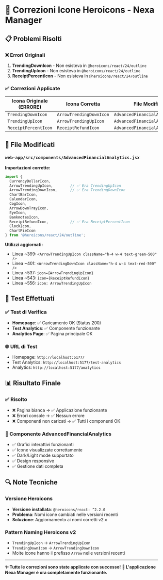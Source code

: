 # 🔧 Correzioni Icone Heroicons - Nexa Manager

## 📋 Problemi Risolti

### ❌ Errori Originali
1. **TrendingDownIcon** - Non esisteva in `@heroicons/react/24/outline`
2. **TrendingUpIcon** - Non esisteva in `@heroicons/react/24/outline`  
3. **ReceiptPercentIcon** - Non esisteva in `@heroicons/react/24/outline`

### ✅ Correzioni Applicate

| Icona Originale (ERRORE) | Icona Corretta | File Modificato |
|---------------------------|----------------|-----------------|
| `TrendingDownIcon` | `ArrowTrendingDownIcon` | `AdvancedFinancialAnalytics.jsx` |
| `TrendingUpIcon` | `ArrowTrendingUpIcon` | `AdvancedFinancialAnalytics.jsx` |
| `ReceiptPercentIcon` | `ReceiptRefundIcon` | `AdvancedFinancialAnalytics.jsx` |

## 🎯 File Modificati

### `web-app/src/components/AdvancedFinancialAnalytics.jsx`

**Importazioni corrette:**
```jsx
import {
  CurrencyDollarIcon,
  ArrowTrendingUpIcon,        // ✅ Era TrendingUpIcon
  ArrowTrendingDownIcon,      // ✅ Era TrendingDownIcon
  ChartBarIcon,
  CalendarIcon,
  CogIcon,
  ArrowDownTrayIcon,
  EyeIcon,
  BanknotesIcon,
  ReceiptRefundIcon,          // ✅ Era ReceiptPercentIcon
  ClockIcon,
  ChartPieIcon
} from '@heroicons/react/24/outline';
```

**Utilizzi aggiornati:**
- Linea ~399: `<ArrowTrendingUpIcon className="h-4 w-4 text-green-500" />`
- Linea ~401: `<ArrowTrendingDownIcon className="h-4 w-4 text-red-500" />`
- Linea ~537: `icon={ArrowTrendingUpIcon}`
- Linea ~543: `icon={ReceiptRefundIcon}`
- Linea ~556: `icon: ArrowTrendingUpIcon`

## 🧪 Test Effettuati

### ✅ Test di Verifica
- **Homepage**: ✅ Caricamento OK (Status 200)
- **Test Analytics**: ✅ Componente funzionante
- **Analytics Page**: ✅ Pagina principale OK

### 🌐 URL di Test
- Homepage: `http://localhost:5177/`
- Test Analytics: `http://localhost:5177/test-analytics`
- Analytics: `http://localhost:5177/analytics`

## 📊 Risultato Finale

### ✅ Risolto
- ❌ Pagina bianca → ✅ Applicazione funzionante
- ❌ Errori console → ✅ Nessun errore
- ❌ Componenti non caricati → ✅ Tutti i componenti OK

### 🎯 Componente AdvancedFinancialAnalytics
- ✅ Grafici interattivi funzionanti
- ✅ Icone visualizzate correttamente
- ✅ Dark/Light mode supportato
- ✅ Design responsive
- ✅ Gestione dati completa

## 🔍 Note Tecniche

### Versione Heroicons
- **Versione installata**: `@heroicons/react: ^2.2.0`
- **Problema**: Nomi icone cambiati nelle versioni recenti
- **Soluzione**: Aggiornamento ai nomi corretti v2.x

### Pattern Naming Heroicons v2
- `TrendingUpIcon` → `ArrowTrendingUpIcon`
- `TrendingDownIcon` → `ArrowTrendingDownIcon`
- Molte icone hanno il prefisso `Arrow` nelle versioni recenti

---

**✨ Tutte le correzioni sono state applicate con successo!**
**🚀 L'applicazione Nexa Manager è ora completamente funzionante.** 